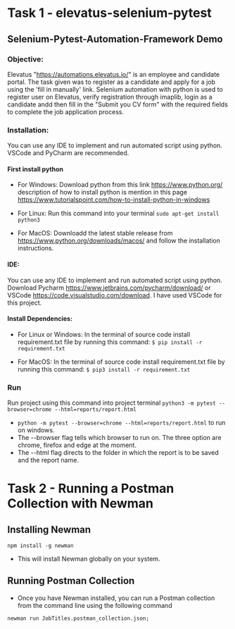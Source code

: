 # Task 1 - elevatus-selenium-pytest
## Selenium-Pytest-Automation-Framework Demo
### Objective:
Elevatus "https://automations.elevatus.io/" is an employee and candidate portal. The task given was to register as a candidate and apply for a job using the 'fill in manually' link.
Selenium automation with python is used to register user on Elevatus, verify registration through imaplib, login as a candidate andd then fill in the "Submit you CV form" with the required fields to complete the job application process.

### Installation:
You can use any IDE to implement and run automated script using python. VSCode and PyCharm are recommended.

#### First install python 
* For Windows:
Download python from this link https://www.python.org/ description of how to install python is mention in this page https://www.tutorialspoint.com/how-to-install-python-in-windows 

* For Linux:
Run this command into your terminal `sudo apt-get install python3`

* For MacOS:
Downloadd the latest stable release from https://www.python.org/downloads/macos/ and follow the installation instructions.

#### IDE: 
You can use any IDE to implement and run automated script using python. 
Download Pycharm https://www.jetbrains.com/pycharm/download/ or VSCode https://code.visualstudio.com/download. I have used VSCode for this project.

#### Install Dependencies:
* For Linux or Windows:
In the terminal of source code install requirement.txt file by running this command:
 `$ pip install -r requirement.txt`

* For MacOS:
In the terminal of source code install requirement.txt file by running this command:
 `$ pip3 install -r requirement.txt`
 
 ### Run
 Run project using this command into project terminal
`python3 -m pytest --browser=chrome --html=reports/report.html`

* `python -m pytest --browser=chrome --html=reports/report.html` to run on windows.
* The --browser flag tells which browser to run on. The three option are chrome, firefox and edge at the moment.
* The --html flag directs to the folder in which the report is to be saved and the report name.


# Task 2 - Running a Postman Collection with Newman
## Installing Newman

 `npm install -g newman` 

 - This will install Newman globally on your system.

 ## Running Postman Collection

 - Once you have Newman installed, you can run a Postman collection from the command line using the following command

`newman run JobTitles.postman_collection.json;`








